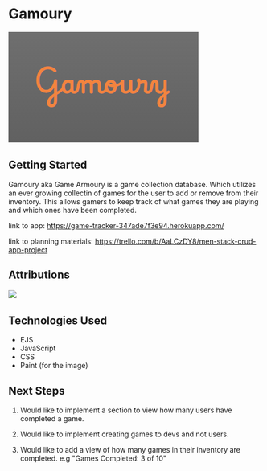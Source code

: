 # Gamoury

![html banner](assets/game_title.png)

## Getting Started

Gamoury aka Game Armoury is a game collection database. Which utilizes an ever growing collectin of games for the user to add or remove from their inventory. This allows gamers to keep track of what games they are playing and which ones have been completed. 

link to app: https://game-tracker-347ade7f3e94.herokuapp.com/

link to planning materials: https://trello.com/b/AaLCzDY8/men-stack-crud-app-project

## Attributions

[<img src="assets/black-white-image-placeholder-classic-style-pictogram_764382-13674.avif" width="100px">](https://www.freepik.com/premium-vector/black-white-image-placeholder-classic-style-pictogram_202069811.htm#fromView=search&page=1&position=18&uuid=41c65b34-1117-414e-a841-36191420c026)

## Technologies Used

* EJS
* JavaScript
* CSS
* Paint (for the image)

## Next Steps

1. Would like to implement a section to view how many users have completed a game. 

2. Would like to implement creating games to devs and not users.

3. Would like to add a view of how many games in their inventory are completed. e.g "Games Completed: 3 of 10"
